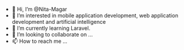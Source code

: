 - 👋 Hi, I’m @Nita-Magar
- 👀 I’m interested in mobile application development, web application development and artificial intelligence 
- 🌱 I’m currently learning Laravel.
- 💞️ I’m looking to collaborate on ...
- 📫 How to reach me ...

<!---
Nita-Magar/Nita-Magar is a ✨ special ✨ repository because its `README.md` (this file) appears on your GitHub profile.
You can click the Preview link to take a look at your changes.
--->
